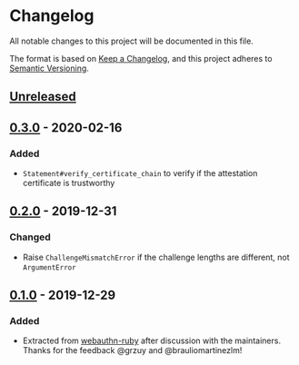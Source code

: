 # Changelog
All notable changes to this project will be documented in this file.

The format is based on [Keep a Changelog](https://keepachangelog.com/en/1.0.0/),
and this project adheres to [Semantic Versioning](https://semver.org/spec/v2.0.0.html).

## [Unreleased]

## [0.3.0] - 2020-02-16
### Added
- `Statement#verify_certificate_chain` to verify if the attestation certificate is trustworthy

## [0.2.0] - 2019-12-31
### Changed
- Raise `ChallengeMismatchError` if the challenge lengths are different, not `ArgumentError`

## [0.1.0] - 2019-12-29
### Added
- Extracted from [webauthn-ruby](https://github.com/cedarcode/webauthn-ruby) after discussion with the maintainers. Thanks for the feedback @grzuy and @brauliomartinezlm!

[Unreleased]: https://github.com/bdewater/android_key_attestation/compare/v0.3.0...HEAD
[0.3.0]: https://github.com/bdewater/android_key_attestation/compare/v0.2.0...v0.3.0
[0.2.0]: https://github.com/bdewater/android_key_attestation/compare/v0.1.0...v0.2.0
[0.1.0]: https://github.com/bdewater/android_key_attestation/releases/tag/v0.1.0
